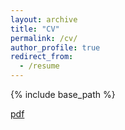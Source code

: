 ```yaml
---
layout: archive
title: "CV"
permalink: /cv/
author_profile: true
redirect_from:
  - /resume
---
```


{% include base_path %}


<a href="alesagelandry.github.io/files/CV_ALesageLandry.pdf" target="_blank">pdf</a>
